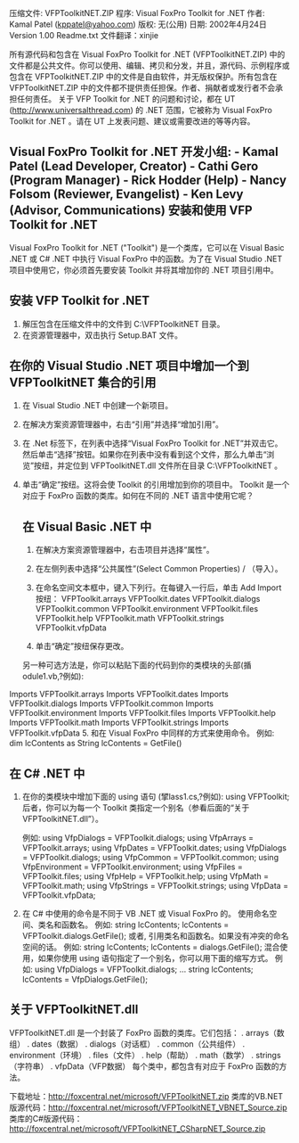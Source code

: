 压缩文件: VFPToolkitNET.ZIP
程序: Visual FoxPro Toolkit for .NET
作者: Kamal Patel (kppatel@yahoo.com)
版权: 无(公用)
日期: 2002年4月24日
Version 1.00
Readme.txt 文件翻译：xinjie
 
所有源代码和包含在 Visual FoxPro Toolkit for .NET (VFPToolkitNET.ZIP) 中的文件都是公共文件。你可以使用、编辑、拷贝和分发，并且，源代码、示例程序或包含在 VFPToolkitNET.ZIP 中的文件是自由软件，并无版权保护。所有包含在 VFPToolkitNET.ZIP 中的文件都不提供责任担保。作者、捐献者或发行者不会承担任何责任。
关于 VFP Toolkit for .NET 的问题和讨论，都在 UT (http://www.universalthread.com) 的 .NET 范围，它被称为 Visual FoxPro Toolkit for .NET 。请在 UT 上发表问题、建议或需要改进的等等内容。
 
Visual FoxPro Toolkit for .NET 开发小组:
    - Kamal Patel (Lead Developer, Creator)
    - Cathi Gero (Program Manager)
    - Rick Hodder (Help)
    - Nancy Folsom (Reviewer, Evangelist)
    - Ken Levy (Advisor, Communications)
安装和使用 VFP Toolkit for .NET
---------------------------------------------
Visual FoxPro Toolkit for .NET ("Toolkit") 是一个类库，它可以在 Visual Basic .NET 或 C# .NET 中执行 Visual FoxPro 中的函数。为了在 Visual Studio .NET 项目中使用它，你必须首先要安装 Toolkit 并将其增加你的 .NET 项目引用中。

安装 VFP Toolkit for .NET
-----------------------------------
1. 解压包含在压缩文件中的文件到 C:\VFPToolkitNET 目录。
2. 在资源管理器中，双击执行 Setup.BAT 文件。

在你的 Visual Studio .NET 项目中增加一个到 VFPToolkitNET 集合的引用
--------------------------------------------------------------------------------
1. 在 Visual Studio .NET 中创建一个新项目。
2. 在解决方案资源管理器中，右击“引用”并选择“增加引用”。
3. 在 .Net 标签下，在列表中选择“Visual FoxPro Toolkit for .NET”并双击它。然后单击“选择”按钮。如果你在列表中没有看到这个文件，那么九单击“浏览”按纽，并定位到 VFPToolkitNET.dll 文件所在目录 C:\VFPToolkitNET 。
4. 单击“确定”按纽。这将会使 Toolkit 的引用增加到你的项目中。
Toolkit 是一个对应于 FoxPro 函数的类库。如何在不同的 .NET 语言中使用它呢？
  
   在 Visual Basic .NET 中
   -------------------- 
   1. 在解决方案资源管理器中，右击项目并选择“属性”。
   2. 在左侧列表中选择“公共属性”(Select Common Properties) / （导入）。
   3. 在命名空间文本框中，键入下列行。在每键入一行后，单击 Add Import 按纽：
  VFPToolkit.arrays
  VFPToolkit.dates
  VFPToolkit.dialogs
  VFPToolkit.common
  VFPToolkit.environment
  VFPToolkit.files
  VFPToolkit.help
   VFPToolkit.math
  VFPToolkit.strings
  VFPToolkit.vfpData
  
   4. 单击“确定”按纽保存更改。
  
   另一种可选方法是，你可以粘贴下面的代码到你的类模块的头部(揗odule1.vb,?例如):
 
  Imports VFPToolkit.arrays
  Imports VFPToolkit.dates
  Imports VFPToolkit.dialogs
  Imports VFPToolkit.common
  Imports VFPToolkit.environment
  Imports VFPToolkit.files
  Imports VFPToolkit.help
  Imports VFPToolkit.math
  Imports VFPToolkit.strings
  Imports VFPToolkit.vfpData
   5. 和在 Visual FoxPro 中同样的方式来使用命令。
      例如:
  dim lcContents as String
  lcContents = GetFile()

   在 C# .NET 中
   ----------
   1. 在你的类模块中增加下面的 using 语句
      (揅lass1.cs,?例如):
  using VFPToolkit;
      后者，你可以为每一个 Toolkit 类指定一个别名（参看后面的“关于 VFPToolkitNET.dll”）。
  
      例如:
  using VfpDialogs = VFPToolkit.dialogs;
  using VfpArrays = VFPToolkit.arrays;
  using VfpDates = VFPToolkit.dates;
  using VfpDialogs = VFPToolkit.dialogs;
  using VfpCommon = VFPToolkit.common;
  using VfpEnvironment = VFPToolkit.environment;
  using VfpFiles = VFPToolkit.files;
  using VfpHelp = VFPToolkit.help;
  using VfpMath = VFPToolkit.math;
  using VfpStrings = VFPToolkit.strings;
  using VfpData = VFPToolkit.vfpData;
   2. 在 C# 中使用的命令是不同于 VB .NET 或 Visual FoxPro 的。
      使用命名空间、类名和函数名。
      例如:
  string lcContents;
  lcContents = VFPToolkit.dialogs.GetFile();
      或者, 引用类名和函数名。如果没有冲突的命名空间的话。
      例如:
  string lcContents;
  lcContents = dialogs.GetFile();
      混合使用，如果你使用 using 语句指定了一个别名，你可以用下面的缩写方式。
      例如:
  using VfpDialogs = VFPToolkit.dialogs;
  ...
         string lcContents;
  lcContents = VfpDialogs.GetFile();

关于 VFPToolkitNET.dll
---------------------------
VFPToolkitNET.dll 是一个封装了 FoxPro 函数的类库。它们包括：
. arrays（数组）
. dates（数据）
. dialogs（对话框）
. common（公共组件）
. environment（环境）
. files（文件）
. help（帮助）
. math（数学）
. strings（字符串）
. vfpData（VFP数据）
每个类中，都包含有对应于 FoxPro 函数的方法。
 
 
下载地址：http://foxcentral.net/microsoft/VFPToolkitNET.zip
类库的VB.NET版源代码：http://foxcentral.net/microsoft/VFPToolkitNET_VBNET_Source.zip
类库的C#版源代码：http://foxcentral.net/microsoft/VFPToolkitNET_CSharpNET_Source.zip

